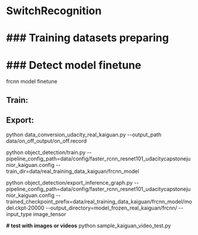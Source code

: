 # SwitchRecognition


# ### Training datasets preparing

# ### Detect model finetune
frcnn model finetune

## Train:

## Export:

python data_conversion_udacity_real_kaiguan.py --output_path data/on_off_output/on_off.record

python object_detection/train.py --pipeline_config_path=data/config/faster_rcnn_resnet101_udacitycapstonejunior_kaiguan.config --train_dir=data/real_training_data_kaiguan/frcnn_model

python object_detection/export_inference_graph.py --pipeline_config_path=data/config/faster_rcnn_resnet101_udacitycapstonejunior_kaiguan.config --trained_checkpoint_prefix=data/real_training_data_kaiguan/frcnn_model/model.ckpt-20000 --output_directory=model_frozen_real_kaiguan/frcnn/ --input_type image_tensor

**# test with images or videos**
python sample_kaiguan_video_test.py

